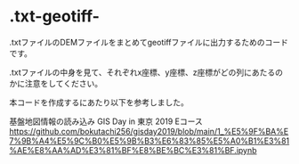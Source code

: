 # .txt-geotiff-
.txtファイルのDEMファイルをまとめてgeotiffファイルに出力するためのコードです。

.txtファイルの中身を見て、それぞれx座標、y座標、z座標がどの列にあたるのかに注意をしてください。

本コードを作成するにあたり以下を参考しました。

基盤地図情報の読み込み GIS Day in 東京 2019 Eコース　
https://github.com/bokutachi256/gisday2019/blob/main/1_%E5%9F%BA%E7%9B%A4%E5%9C%B0%E5%9B%B3%E6%83%85%E5%A0%B1%E3%81%AE%E8%AA%AD%E3%81%BF%E8%BE%BC%E3%81%BF.ipynb

